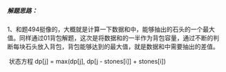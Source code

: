 ##### 解题思路：

​	1、和题494挺像的，大概就是计算一下数据和中，能够抽出的石头的一个最大值。同样通过01背包解题，这次是将数据和的一半作为背包容量，通过不断的判断每块石头放入背包，背包能够达到的最大值，就是数据和中需要抽出的差值。

​		状态方程	dp[j] = max(dp[j], dp[j - stones[i]] + stones[i])